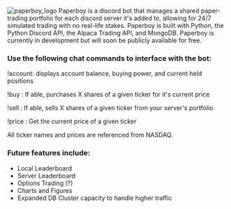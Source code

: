 ![paperboy_logo](https://raw.githubusercontent.com/marshingjay/paperboy/master/paperboy.PNG)
Paperboy is a discord bot that manages a shared paper-trading portfolio for each discord server it's added to, allowing for 24/7 simulated trading with no real-life stakes. Paperboy is built with Python, the Python Discord API, the Alpaca Trading API, and MongoDB. Paperboy is currently in development but will soon be publicly available for free. 

### Use the following chat commands to interface with the bot:

!account: displays account balance, buying power, and current held positions

!buy <ticker> <amount>: If able, purchases X shares of a given ticker for it's current price
  
!sell <ticker> <amount>: If able, sells X shares of a given ticker from your server's portfolio
  
!price <ticker>: Get the current price of a given ticker
  
All ticker names and prices are referenced from NASDAQ.

### Future features include:
* Local Leaderboard
* Server Leaderboard
* Options Trading (?)
* Charts and Figures
* Expanded DB Cluster capacity to handle higher traffic
